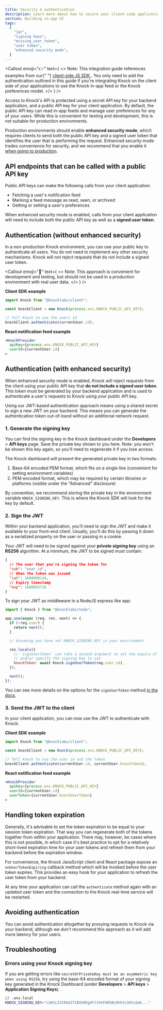 ```yaml
---
title: Security & authentication
description: Learn more about how to secure your client-side applications as they integrate with Knock.
section: Building in-app UI
tags:
  [
    "jwt",
    "signing keys",
    "missing_user_token",
    "user token",
    "enhanced security mode",
  ]
---
```


<Callout
  emoji="👉"
  text={
    <>
      <span className="font-bold">Note:</span> This integration guide references
      examples from our{" "}
      <a href="https://github.com/knocklabs/javascript/tree/main/packages/client">
        client-side JS SDK
      </a>
      . You only need to add the authentication outlined in this guide if you're
      integrating Knock on the client side of your applications to use the Knock
      in-app feed or the Knock preferences model.
    </>
  }
/>

Access to Knock's API is protected using a secret API key for your backend application, and a public API key for your client application.
By default, the public API key can read in-app feeds and manage user preferences for any of your users. While this is convenient for testing and development, this is not suitable for production environments.

Production environments should enable **enhanced security mode**, which requires clients to send both the public API key and a signed user token that identifies the user that is performing the request. Enhanced security mode trades convenience for security, and we recommend that you enable it [when going to production](/guides/implementation-guide#going-to-production).

## API endpoints that can be called with a public API key

Public API keys can make the following calls from your client application:

- Fetching a user's notification feed
- Marking a feed message as read, seen, or archived
- Getting or setting a user's preferences

When enhanced security mode is enabled, calls from your client application will need to include both the public API key as well as a **signed user token**.

## Authentication (without enhanced security)

In a non-production Knock environment, you can use your public key to authenticate
all users. You do not need to implement any other security mechanisms. Knock will
not reject requests that do not include a signed user token.

<Callout
  emoji="🚨"
  text={
    <>
      <span className="font-bold">Note:</span> This approach is convenient for
      development and testing, but should not be used in a production
      environment with real user data.
    </>
  }
/>

**Client SDK example**

```js
import Knock from "@knocklabs/client";

const knockClient = new Knock(process.env.KNOCK_PUBLIC_API_KEY);

// Tell Knock to use the users id
knockClient.authenticate(currentUser.id);
```

**React notification feed example**

```jsx
<KnockProvider
  apiKey={process.env.KNOCK_PUBLIC_API_KEY}
  userId={currentUser.id}
>
```

## Authentication (with enhanced security)

When enhanced security mode is enabled, Knock will reject requests from the client using your public API key that **do not include a signed user token**. This token must be generated by your backend application and is used to authenticate a user's requests to Knock using your public API key.

Using our JWT-based authentication approach means using a shared secret to sign a new JWT on your
backend. This means you can generate the authentication token out-of-band without an additional network request.

### 1. Generate the signing key

You can find the signing key in the Knock dashboard under the **Developers** > **API keys** page. Save the private
key shown to you here. Note: you won't be shown this key again, so you'll need to regenerate
it if you lose access.

The Knock dashboard will present the generated private key in two formats:

1. Base-64 encoded PEM format, which fits on a single line (convenient for setting environment variables)
2. PEM encoded format, which may be required by certain libraries or platforms (visible under the "Advanced" disclosure)

By convention, we recommend storing the private key in the environment variable `KNOCK_SIGNING_KEY`. This is where the
Knock SDK will look for the key by default.

### 2. Sign the JWT

Within your backend application, you'll need to sign the JWT and make it available to your front-end
client. Usually, you'll do this by passing it down as a serialized property on the user or passing in a cookie.

Your JWT will need to be signed against your **private signing key** using an **RS256** algorithm. At a minimum, the JWT to be signed must contain:

```json
{
  // The user that you're signing the token for
  "sub": "user_id",
  // When the token was issued
  "iat": 1608600116,
  // Expiry timestamp
  "exp": 1608603716
}
```

To sign your JWT as middleware in a NodeJS express like app:

```js
import { Knock } from "@knocklabs/node";

app.use(async (req, res, next) => {
  if (!req.user) {
    return next();
  }

  // Assuming you have set KNOCK_SIGNING_KEY in your environment

  res.locals({
    // `signUserToken` can take a second argument to set the expiry of the token
    // and/or specify the signing key to use
    knockToken: await Knock.signUserToken(req.user.id),
  });

  next();
});
```

You can see more details on the options for the `signUserToken` method [in the docs](https://github.com/knocklabs/knock-node#signing-jwts).

### 3. Send the JWT to the client

In your client application, you can now use the JWT to authenticate with Knock:

**Client SDK example**

```js
import Knock from "@knocklabs/client";

const knockClient = new Knock(process.env.KNOCK_PUBLIC_API_KEY);

// Tell Knock to use the user id and the token
knockClient.authenticate(currentUser.id, currentUser.knockToken);
```

**React notification feed example**

```jsx
<KnockProvider
  apiKey={process.env.KNOCK_PUBLIC_API_KEY}
  userId={currentUser.id}
  userToken={currentUser.knockUserToken}
>
```

## Handling token expiration

Generally, it's advisable to set the token expiration to be equal to your session token expiration. That way you can regenerate both of the tokens together from within your application. There may, however, be cases where this is not possible, in which case it's best practice to opt for a relatively short-lived expiration time for your user tokens and refresh them from your backend before the expiration window.

For convenience, the Knock JavaScript client and React package expose an `onUserTokenExpiring` callback method which will be invoked before the user token expires. This provides an easy hook for your application to refresh the user token from your backend.

At any time your application can call the `authenticate` method again with an updated user token and the connection to the Knock real-time service will be restarted.

## Avoiding authentication

You can avoid authentication altogether by proxying requests to Knock via your backend,
although we don't recommend this approach as it will add more latency for your users.

## Troubleshooting

### Errors using your Knock signing key

If you are getting errors like `secretOrPrivateKey must be an asymmetric key when using RS256`,
try using the base-64 encoded format of your signing key generated in the Knock Dashboard (under **Developers** > **API keys** > **Application Signing Keys**).

```bash
// .env.local
KNOCK_SIGNING_KEY="LS0tLS1CRUdJTiBSU0EgUFJJVkFURSBLRVktLS0tLQoK..."
```
